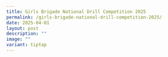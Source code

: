 ```yaml
---
title: Girls Brigade National Drill Competition 2025
permalink: /girls-brigade-national-drill-competition-2025/
date: 2025-04-01
layout: post
description: ""
image: ""
variant: tiptap
---
```

